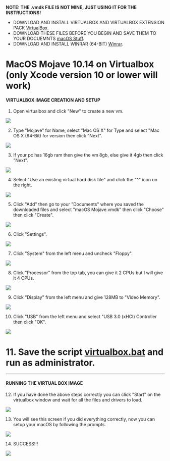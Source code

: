 **NOTE: THE .vmdk FILE IS NOT MINE, JUST USING IT FOR THE INSTRUCTIONS!**

* DOWNLOAD AND INSTALL VIRTUALBOX AND VIRTUALBOX EXTENSION PACK [VirtualBox](https://www.virtualbox.org/wiki/Downloads).
* DOWNLOAD THESE FILES BEFORE YOU BEGIN AND SAVE THEM TO YOUR DOCUEMNTS [macOS Stuff](https://drive.google.com/file/d/1lqyLtjSn83flMz1zwED3sxmNczOf3ccS/view).
* DOWNLOAD AND INSTALL WINRAR (64-BIT) [Winrar](https://www.rarlab.com/download.htm).

# MacOS Mojave 10.14 on Virtualbox (only Xcode version 10 or lower will work)

#### VIRTUALBOX IMAGE CREATION AND SETUP

01. Open virtualbox and click "New" to create a new vm.

![](https://github.com/sultamuh/macOS_virtualbox/blob/master/images/1.png)

02. Type "Mojave" for Name, select "Mac OS X" for Type and select "Mac OS X (64-Bit) for version then click "Next".

![](https://github.com/sultamuh/macOS_virtualbox/blob/master/images/2.png)

03. If your pc has 16gb ram then give the vm 8gb, else give it 4gb then click "Next".

![](https://github.com/sultamuh/macOS_virtualbox/blob/master/images/3.png)

04. Select "Use an existing virtual hard disk file" and click the "^" icon on the right.

![](https://github.com/sultamuh/macOS_virtualbox/blob/master/images/4.png)

05. Click "Add" then go to your "Documents" where you saved the downloaded files and select "macOS Mojave.vmdk" then click "Choose" then click "Create".

![](https://github.com/sultamuh/macOS_virtualbox/blob/master/images/5.png)

06. Click "Settings".

![](https://github.com/sultamuh/macOS_virtualbox/blob/master/images/6.png)

07. Click "System" from the left menu and uncheck "Floppy".

![](https://github.com/sultamuh/macOS_virtualbox/blob/master/images/7.png)

08. Click "Processor" from the top tab, you can give it 2 CPUs but I will give it 4 CPUs.

![](https://github.com/sultamuh/macOS_virtualbox/blob/master/images/8.png)

09. Click "Display" from the left menu and give 128MB to "Video Memory".

![](https://github.com/sultamuh/macOS_virtualbox/blob/master/images/9.png)

10. Click "USB" from the left menu and select "USB 3.0 (xHCI) Controller then click "OK".

![](https://github.com/sultamuh/macOS_virtualbox/blob/master/images/10.png)

# 11. Save the script [virtualbox.bat](https://github.com/sultamuh/macOS_virtualbox/blob/master/virtualbox.bat) and run as administrator.

---

#### RUNNING THE VIRTUAL BOX IMAGE

12. If you have done the above steps correctly you can click "Start" on the virtualbox window and wait for all the files and drivers to load.

![](https://github.com/sultamuh/macOS_virtualbox/blob/master/images/12.png)

13. You will see this screen if you did everything correctly, now you can setup your macOS by following the prompts.

![](https://github.com/sultamuh/macOS_virtualbox/blob/master/images/13.png)

14. SUCCESS!!!

![](https://github.com/sultamuh/macOS_virtualbox/blob/master/images/14.png)
